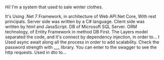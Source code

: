 Hi! I'm a system that used to sale winter clothes.

It's Using .Net 7 Framework, in architecture of Web API.Net Core, With rest principals.
Server side was written by a C# language. Client side was written by html and JavaScript. DB of Microsoft SQL Server. ORM technology, of Entity Framework in method DB First.
The Layers model separated the code, and it's connect by dependency injection, in order to…
I Used async await along all the process in order to add scalability.
Check the password strength with ___ library.
You can enter to the swagger to see the http requests.
Used in dto to…
